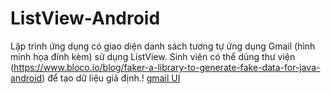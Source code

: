# ListView-Android
Lập trình ứng dụng có giao diện danh sách tương tự ứng dụng Gmail (hình minh họa đính kèm) sử dụng ListView. Sinh viên có thể dùng thư viện (https://www.bloco.io/blog/faker-a-library-to-generate-fake-data-for-java-android) để tạo dữ liệu giả định.!
                                 [gmail UI](https://user-images.githubusercontent.com/75076164/143776056-e64143c6-0f2f-4294-afb8-95d9a17496cb.png)
